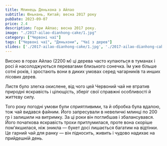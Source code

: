 ```yaml
---
title: Млинець Дяньхона з Айлао
subtitle: Юньнань, Китай; весна 2017 року
pubDate: 2023-09-07
price: 2.4
description: Гори Айлао; весна 2017 року.
image: "./2017-ailao-dianhong-cake/1.jpg"
category: ["Червоні чаї"]
tags: ["Червоні чаї", "Дяньхони", "Чаї з дерев"]
slides: ['./2017-ailao-dianhong-cake/1.jpg', './2017-ailao-dianhong-cake/2.jpg', './2017-ailao-dianhong-cake/3.jpg', './2017-ailao-dianhong-cake/4.jpg', './2017-ailao-dianhong-cake/5.jpg']
---
```


Високо в горах Айлао (2200 м) ці дерева часто купаються в туманах і росі й насолоджуються перевагами близького сонечка. Їм уже більше сотні років, і зростають вони в диких умовах серед чагарників та инших лісових дерев.

Листя було злегка окислене, від чого цей Червоний чай не втратив природні яскравість і цілющість, зберіг свої справжні особливості й життєву силу.

Того року погодні умови були сприятливими, та й обробка була вдалою, тож чай видався файним. Його запресували в невеличкі млинці по 200 гр і залишили на витримку. За ці роки він поглибшав і збалансувався. Його початкова яскравість трохи притлумилася, проте вона скоріше пом'якшилася, ніж зникла — букет досі лишається багатим на відтінки. Це гарний чай для ранку — він підносить, живить і чудово надихає на прийдешній день.
 